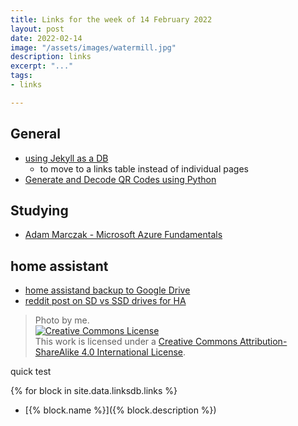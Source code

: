 ```yaml
---
title: Links for the week of 14 February 2022
layout: post
date: 2022-02-14
image: "/assets/images/watermill.jpg"
description: links
excerpt: "..."
tags:
- links

---
```


## General
* [using Jekyll as a DB](https://github.com/rypan/jekyll-db)
  * to move to a links table instead of individual pages 
* [Generate and Decode QR Codes using Python](https://python.plainenglish.io/all-notes-to-generate-and-decode-qr-codes-using-python-a745072db7fe)  

## Studying 
* [Adam Marczak - Microsoft Azure Fundamentals](https://www.youtube.com/playlist?list=PLGjZwEtPN7j-Q59JYso3L4_yoCjj2syrM)

## home assistant
* [home assistand backup to Google Drive](https://github.com/sabeechen/hassio-google-drive-backup)
* [reddit post on SD vs SSD drives for HA](https://www.reddit.com/r/homeassistant/comments/ltvdnp/sd_versus_usb_flash_drive_versus_ssd_for_home/)

> Photo by me. <br /><a rel="license" href="http://creativecommons.org/licenses/by-sa/4.0/"><img alt="Creative Commons License" style="border-width:0" src="https://i.creativecommons.org/l/by-sa/4.0/88x31.png" /></a><br />This work is licensed under a <a rel="license" href="http://creativecommons.org/licenses/by-sa/4.0/">Creative Commons Attribution-ShareAlike 4.0 International License</a>.

<p>quick test</p>

{% for block in site.data.linksdb.links %}
* [{% block.name %}]({% block.description %})